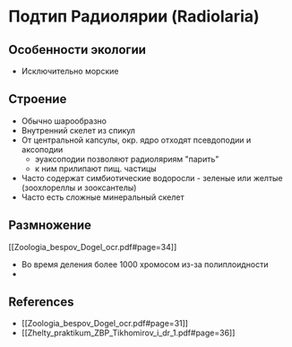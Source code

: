 # Подтип Радиолярии (Radiolaria)

## Особенности экологии
- Исключительно морские

## Строение
- Обычно шарообразно
- Внутренний скелет из спикул
- От центральной капсулы, окр. ядро отходят псевдоподии и аксоподии
	- эуаксоподии позволяют радиоляриям "парить"
	- к ним прилипают пищ. частицы
- Часто содержат симбиотические водоросли - зеленые или желтые (зоохлореллы и зооксантелы)
- Часто есть сложные минеральный скелет

## Размножение 
[[Zoologia_bespov_Dogel_ocr.pdf#page=34]]
- Во время деления более 1000 хромосом из-за полиплоидности
- 

## References
- [[Zoologia_bespov_Dogel_ocr.pdf#page=31]]
- [[Zhelty_praktikum_ZBP_Tikhomirov_i_dr_1.pdf#page=36]]